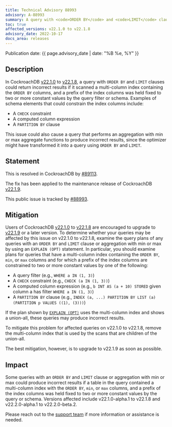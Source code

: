 ```yaml
---
title: Technical Advisory 88993
advisory: A-88993
summary: A query with <code>ORDER BY</code> and <code>LIMIT</code> clauses could return incorrect results if it scanned a multi-column index containing the <code>ORDER BY</code> columns, and a prefix of the index columns was held fixed to two or more constant values by the query filter or schema.
toc: true
affected_versions: v22.1.0 to v22.1.8
advisory_date: 2022-10-17
docs_area: releases
---
```


Publication date: {{ page.advisory_date | date: "%B %e, %Y" }}

## Description

In CockroachDB [v22.1.0](../releases/v22.1.html#v22-1-0) to [v22.1.8](../releases/v22.1.html#v22-1-8), a query with `ORDER BY` and `LIMIT` clauses could return incorrect results if it scanned a multi-column index containing the `ORDER BY` columns, and a prefix of the index columns was held fixed to two or more constant values by the query filter or schema. Examples of schema elements that could constrain the index columns include:

- A `CHECK` constraint
- A computed column expression
- A `PARTITION BY` clause

This issue could also cause a query that performs an aggregation with min or max aggregate functions to produce incorrect results, since the optimizer might have transformed it into a query using `ORDER BY` and `LIMIT`.

## Statement

This is resolved in CockroachDB by [#89113](https://github.com/cockroachdb/cockroach/pull/89113).

The fix has been applied to the maintenance release of CockroachDB [v22.1.9](../releases/v22.1.html#v22-1-9).

This public issue is tracked by [#88993](https://github.com/cockroachdb/cockroach/pull/88993).

## Mitigation

Users of CockroachDB [v22.1.0](../releases/v22.1.html#v22-1-0) to [v22.1.8](../releases/v22.1.html#v22-1-8) are encouraged to upgrade to [v22.1.9](../releases/v22.1.html#v22-1-9) or a later version. To determine whether your queries may be affected by this issue on v22.1.0 to v22.1.8, examine the query plans of any queries with an `ORDER BY` and `LIMIT` clause or aggregation with min or max by using an `EXPLAIN (OPT)` statement. In particular, you should examine plans for queries that have a multi-column index containing the `ORDER BY`, `min`, or `max` columns and for which a prefix of the index columns are constrained to two or more constant values by one of the following:

- A query filter (e.g., `WHERE a IN (1, 3)`)
- A `CHECK` constraint (e.g., `CHECK (a IN (1, 3))`)
- A computed column expression (e.g., `b INT AS (a + 10) STORED` given column a has filter `WHERE a IN (1, 3)`)
- A `PARTITION BY` clause (e.g., `INDEX (a, ...) PARTITION BY LIST (a) (PARTITION p VALUES ((1), (3)))`)

If the plan shown by [`EXPLAIN (OPT)`](/docs/{{site.versions["stable"]}}/explain#opt-option) uses the multi-column index and shows a union-all, these queries may produce incorrect results.

To mitigate this problem for affected queries on v22.1.0 to v22.1.8, remove the multi-column index that is used by the scans that are children of the union-all.

The best mitigation, however, is to upgrade to v22.1.9 as soon as possible.

## Impact

Some queries with an `ORDER BY` and `LIMIT` clause or aggregation with min or max could produce incorrect results if a table in the query contained a multi-column index with the `ORDER BY`, `min`, or `max` columns, and a prefix of the index columns was held fixed to two or more constant values by the query or schema. Versions affected include v22.1.0-alpha.1 to v22.1.8 and v22.2.0-alpha.1 to v22.2.0-beta.2.

Please reach out to the [support team](https://support.cockroachlabs.com/) if more information or assistance is needed.
